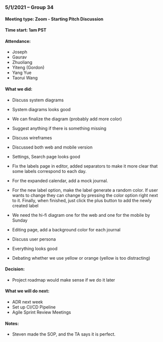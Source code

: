 ### 5/1/2021 – Group 34
#### Meeting type: Zoom - Starting Pitch Discussion
#### Time start: 1am PST

#### Attendance:
-	Joseph
-	Gaurav
-	Zhuoliang
-	Yiteng (Gordon)
-	Yang Yue
-	Taorui Wang

#### What we did: 
-	Discuss system diagrams
-	System diagrams looks good
-	We can finalize the diagram (probably add more color)
-	Suggest anything if there is something missing

-	Discuss wireframes
-	Discussed both web and mobile version
-	Settings, Search page looks good
-	Fix the labels page in editor, added separators to make it more clear that some labels correspond to each day.
-	For the expanded calendar, add a mock journal.
-	For the new label option, make the label generate a random color. If user wants to change they can change by pressing the color option right next to it. Finally, when finished, just click the plus button to add the newly created label
-	We need the hi-fi diagram one for the web and one for the mobile by Sunday
-	Editing page, add a background color for each journal

-	Discuss user persona
-	Everything looks good
-	Debating whether we use yellow or orange (yellow is too distracting)

#### Decision:
-	Project roadmap would make sense if we do it later

#### What we will do next:
-	ADR next week
-	Set up CI/CD Pipeline
-	Agile Sprint Review Meetings

#### Notes: 
-	Steven made the SOP, and the TA says it is perfect.

